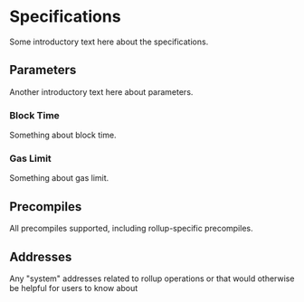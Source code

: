 # Specifications

Some introductory text here about the specifications.

## Parameters

Another introductory text here about parameters.

### Block Time

Something about block time.

### Gas Limit

Something about gas limit.

## Precompiles

All precompiles supported, including rollup-specific precompiles.

## Addresses

Any "system" addresses related to rollup operations or that would otherwise be
helpful for users to know about
